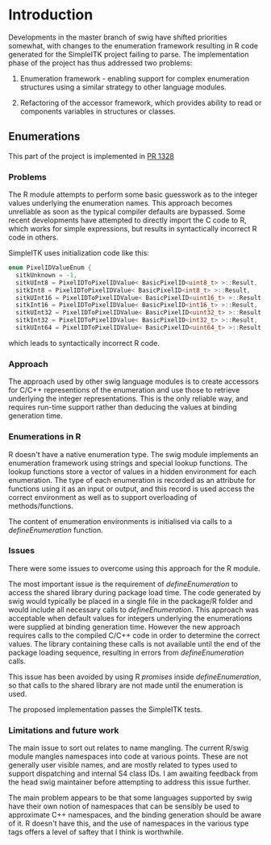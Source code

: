# Introduction

Developments in the master branch of swig have shifted priorities somewhat,
with changes to the enumeration framework resulting in R code generated
for the SimpleITK project failing to parse. The implementation phase
of the project has thus addressed two problems:

1. Enumeration framework - enabling support for complex enumeration structures
   using a similar strategy to other language modules.
   
1. Refactoring of the accessor framework, which provides ability to
   read or components variables in structures or classes.
   
## Enumerations

This part of the project is implemented in [PR 1328](https://github.com/swig/swig/pull/1328)

### Problems

The R module attempts to perform some basic guesswork as to the
integer values underlying the enumeration names. This approach becomes
unreliable as soon as the typical compiler defaults are bypassed. Some recent
developments have attempted to directly import the C code to R, which works
for simple expressions, but results in syntactically incorrect R code in others.

SimpleITK uses initialization code like this:

```cpp
enum PixelIDValueEnum {
  sitkUnknown = -1,
  sitkUInt8 = PixelIDToPixelIDValue< BasicPixelID<uint8_t> >::Result,   ///< Unsigned 8 bit integer
  sitkInt8 = PixelIDToPixelIDValue< BasicPixelID<int8_t> >::Result,     ///< Signed 8 bit integer
  sitkUInt16 = PixelIDToPixelIDValue< BasicPixelID<uint16_t> >::Result, ///< Unsigned 16 bit integer
  sitkInt16 = PixelIDToPixelIDValue< BasicPixelID<int16_t> >::Result,   ///< Signed 16 bit integer
  sitkUInt32 = PixelIDToPixelIDValue< BasicPixelID<uint32_t> >::Result, ///< Unsigned 32 bit integer
  sitkInt32 = PixelIDToPixelIDValue< BasicPixelID<int32_t> >::Result,   ///< Signed 32 bit integer
  sitkUInt64 = PixelIDToPixelIDValue< BasicPixelID<uint64_t> >::Result, ///< Unsigned 64 bit integer

```

which leads to syntactically incorrect R code.

### Approach

The approach used by other swig language modules is to create
accessors for C/C++ representions of the enumeration and use those
to retrieve underlying the integer representations. This is the only
reliable way, and requires run-time support rather than deducing the
values at binding generation time.

### Enumerations in R

R doesn't have a native enumeration type. The swig module implements
an enumeration framework using strings and special lookup
functions. The lookup functions store a vector of values in a hidden
environment for each enumeration. The type of each enumeration is
recorded as an attribute for functions using it as an input or output,
and this record is used access the correct environment as well as to
support overloading of methods/functions.

The content of enumeration environments is initialised via calls to
a _defineEnumeration_ function.

### Issues

There were some issues to overcome using this approach for the R
module.

The most important issue is the requirement of _defineEnumeration_ to
access the shared library during package load time. The code generated
by swig would typically be placed in a single file in the package/R
folder and would include all necessary calls to
_defineEnumeration_. This approach was acceptable when default values
for integers underlying the enumerations were supplied at binding
generation time. However the new approach requires calls to the
compiled C/C++ code in order to determine the correct values. The
library containing these calls is not available until the end of the
package loading sequence, resulting in errors from _defineEnumeration_ calls.

This issue has been avoided by using R _promises_ inside
_defineEnumeration_, so that calls to the shared library are not made
until the enumeration is used.

The proposed implementation passes the SimpleITK tests.

### Limitations and future work

The main issue to sort out relates to name mangling. The current
R/swig module mangles namespaces into code at various points. These
are not generally user visible names, and are mostly related to types
used to support dispatching and internal S4 class IDs. I am awaiting
feedback from the head swig maintainer before attempting to address
this issue further.

The main problem appears to be that some languages supported by swig
have their own notion of namespaces that can be sensibly be used to
approximate C++ namespaces, and the binding generation should be aware
of it. R doesn't have this, and the use of namespaces in the various
type tags offers a level of saftey that I think is worthwhile.



